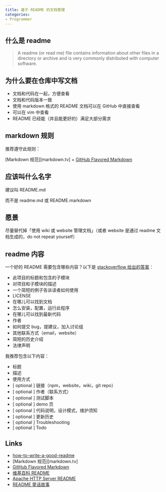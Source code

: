```yaml
---
title: 基于 README 的文档管理
categories:
- Programmer
---
```


## 什么是 readme

> A readme (or read me) file contains information about other files in a directory or archive and is very commonly distributed with computer software.

## 为什么要在仓库中写文档

- 文档和代码在一起，方便查看
- 文档和代码版本一致
- 使用 markdown 格式的 README 文档可以在 GitHub 中直接查看
- 可以在 vim 中查看
- README 已经能（并且能更好的）满足大部分需求

## markdown 规则

推荐遵守此规则：

[Markdown 规范][markdown.tv] + [GitHub Flavored Markdown]

## 应该叫什么名字

建议叫 README.md

而不是 readme.md 或 README.markdown

## 愿景

尽量替代掉「使用 wiki 或 website 管理文档」（或者 website 是通过 readme 文档生成的，do not repeat yourself）

<!-- more -->

## readme 内容

一个好的 README 需要包含哪些内容？以下是 [stackoverflow 给出的答案][how-to-write-a-good-readme]：

- 此项目的标题和包含的子模块
- 对项目和子模块的描述
- 一个简短的例子告诉读者如何使用
- LICENSE
- 在哪儿可以找到文档
- 怎么安装，配置，运行此程序
- 在哪儿可以找到最新代码
- 作者
- 如何提交 bug，提建议，加入讨论组
- 其他联系方式（email，website）
- 简短的历史介绍
- 法律声明

我推荐包含以下内容：

- 标题
- 描述
- 使用方式
- [ optional ] 链接（npm，website，wiki，git repo）
- [ optional ] 作者（联系方式）
- [ optional ] 测试脚本
- [ optional ] demo 页
- [ optional ] 代码说明，设计模式，维护须知
- [ optional ] 更新历史
- [ optional ] Troubleshooting
- [ optional ] Todo

## Links

- [how-to-write-a-good-readme]
- [Markdown 规范][markdown.tv]
- [GitHub Flavored Markdown]
- [维基百科 README](http://en.wikipedia.org/wiki/README)
- [Apache HTTP Server README](http://svn.apache.org/repos/asf/httpd/httpd/trunk/README)
- [README 童话故事](https://gist.github.com/eed3si9n/3920236)

[how-to-write-a-good-readme]: http://stackoverflow.com/questions/2304863/how-to-write-a-good-readme
[markdown.tw]: http://markdown.tw/
[GitHub Flavored Markdown]: https://help.github.com/articles/github-flavored-markdown/
